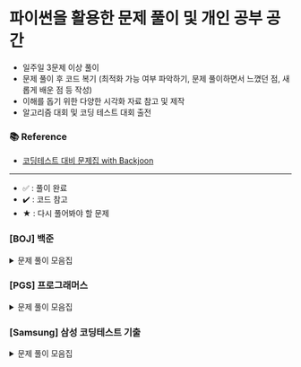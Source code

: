 # 파이썬을 활용한 문제 풀이 및 개인 공부 공간

- 일주일 3문제 이상 풀이
- 문제 풀이 후 코드 복기 (최적화 가능 여부 파악하기, 문제 풀이하면서 느꼈던 점, 새롭게 배운 점 등 작성)
- 이해를 돕기 위한 다양한 시각화 자료 참고 및 제작
- 알고리즘 대회 및 코딩 테스트 대회 출전

### 📚 Reference
- [코딩테스트 대비 문제집 with Backjoon](https://github.com/tony9402/baekjoon)

---
- ✅ : 풀이 완료
- ✔️ : 코드 참고
- ★ : 다시 풀어봐야 할 문제

### [BOJ] 백준

<details>
	<summary>문제 풀이 모음집</summary>
  </br>
	
  |코드 번호|이름|난이도|풀이 유형|풀이 코드|풀이 시간|상태|
  |:------:|:------|:------:|:------|:------|:------|:------:|
  |**_1920_**|	[수찾기](https://www.acmicpc.net/problem/1920)		|	실버 4|	`Binary Search`| [1920_수찾기.py](https://github.com/hannn0403/hanghae_99/blob/main/%5BBOJ%5D/Binary%20Search%20/1920_%EC%88%98%EC%B0%BE%EA%B8%B0.py)|	00:15:00.00|	✅|
  |**_18126_**|	[너구리 구구](https://www.acmicpc.net/problem/18126)	|	실버 2|	`BFS`|	[18126_너구리 구구.md](https://github.com/hannn0403/hanghae_99/blob/main/%5BBOJ%5D/BFS/%EB%84%88%EA%B5%AC%EB%A6%AC%20%EA%B5%AC%EA%B5%AC.md)|	00:55:18.00|	✅|
  |**_2178_**|	[미로탐색](https://www.acmicpc.net/problem/2178)		|	실버 1|	`BFS`|	[2178_미로탐색.py](https://github.com/hannn0403/hanghae_99/blob/main/%5BBOJ%5D/BFS/2178_%EB%AF%B8%EB%A1%9C%ED%83%90%EC%83%89.py)|	00:05:00.00|	✅|
  |**_1256_**|	[사전](https://www.acmicpc.net/problem/1256)		|	골드 2|	`Combination`|	[1256_사전.py](https://github.com/hannn0403/hanghae_99/blob/main/%5BBOJ%5D/Combination/1256_%EC%82%AC%EC%A0%84.py)|	00:15:00.00|	✅|
  |**_11724_**|	[연결 요소의 개수](https://www.acmicpc.net/problem/11724)|	실버 2|	`DFS`|	[11724_연결 요소의 개수.py](https://github.com/hannn0403/hanghae_99/blob/main/%5BBOJ%5D/DFS/11724_%EC%97%B0%EA%B2%B0%EC%9A%94%EC%86%8C%EA%B0%9C%EC%88%98.py)|	00:20:00.00|	✅|
  |**_1260_**|	[★ BFS와 DFS](https://www.acmicpc.net/problem/1260)	|	실버 2|	`DFS`|	[1260_BFS와 DFS.py](https://github.com/hannn0403/hanghae_99/blob/main/%5BBOJ%5D/DFS/1260_BFS%EC%99%80DFS.py)|	00:30:00.00|	✔️|
  |**_14495_**|	[피보나치 비스무리한 수열](https://www.acmicpc.net/problem/14495)|	실버 4|	`DP`|	[14495_피보나치_비스무리한_수열.md](https://github.com/hannn0403/hanghae_99/blob/main/%5BBOJ%5D/Dynamic%20Programming/14495_%ED%94%BC%EB%B3%B4%EB%82%98%EC%B9%98%20%EB%B9%84%EC%8A%A4%EB%AC%B4%EB%A6%AC%ED%95%9C%20%EC%88%98%EC%97%B4.md)|	00:10:00.00|	✅|
  |**_17271_**|	[리그 오브 레전설](https://www.acmicpc.net/problem/17271)|	실버 3|	`DP`|	[17271_리그 오브 레전설.md](https://github.com/hannn0403/hanghae_99/blob/main/%5BBOJ%5D/Dynamic%20Programming/17271_%EB%A6%AC%EA%B7%B8%20%EC%98%A4%EB%B8%8C%20%EB%A0%88%EC%A0%84%EC%84%A4.md)|	00:12:06.00|	✅|
  |**_1463_**|	[1로 만들기](https://www.acmicpc.net/problem/1463)|	실버 3|	`DP`|	[1463_1로만들기.py](https://github.com/hannn0403/hanghae_99/blob/main/%5BBOJ%5D/Dynamic%20Programming/1463_1%EB%A1%9C%EB%A7%8C%EB%93%A4%EA%B8%B0.py)|	00:15:00.00|	✅|
  |**_2193_**|	[이친수](https://www.acmicpc.net/problem/2193)|	실버 3|	`DP`|	[2193_이친수.py](https://github.com/hannn0403/hanghae_99/blob/main/%5BBOJ%5D/Dynamic%20Programming/2193_%EC%9D%B4%EC%B9%9C%EC%88%98.py)|	00:10:00.00|	✅|
  |**_11726_**|	[2n타일링](https://www.acmicpc.net/problem/11726)|	실버 3|	`DP`|	[11726_2n타일링.py](https://github.com/hannn0403/hanghae_99/blob/main/%5BBOJ%5D/Dynamic%20Programming/11726_2n%ED%83%80%EC%9D%BC%EB%A7%81.py)|	00:10:00.00|	✅|
  |**_17484_**|	[진우의 달 여행](https://www.acmicpc.net/problem/17484)|	실버 3|	`DP`|	[17484_진우의 달 여행.md](https://github.com/hannn0403/hanghae_99/blob/main/%5BBOJ%5D/Dynamic%20Programming/17484_%EC%A7%84%EC%9A%B0%EC%9D%98%20%EB%8B%AC%20%EC%97%AC%ED%96%89.md)|	00:45:00|	✔️|
  |**_14501_**|	[★ 퇴사](https://www.acmicpc.net/problem/14501)|	실버 3|	`DP`|	[14501_퇴사.py](https://github.com/hannn0403/hanghae_99/blob/main/%5BBOJ%5D/Dynamic%20Programming/14501_%ED%87%B4%EC%82%AC.py)|	00:45:00|	✔️|
  |**_2156_**|	[포도주 시식](https://www.acmicpc.net/problem/2156)|	실버 1|	`DP`|	[2156_포도주 시식.md](https://github.com/hannn0403/hanghae_99/blob/main/%5BBOJ%5D/Dynamic%20Programming/2156_%ED%8F%AC%EB%8F%84%EC%A3%BC%20%EC%8B%9C%EC%8B%9D.md)|	00:45:00|	✔️|
  |**_27971_**|	[강아지 많을수록](https://www.acmicpc.net/problem/18126)|	실버 1|	`DP`|	[27971_강아지는 많을수록 좋다.md](https://github.com/hannn0403/hanghae_99/blob/main/%5BBOJ%5D/Dynamic%20Programming/27971_%EA%B0%95%EC%95%84%EC%A7%80%EB%8A%94%20%EB%A7%8E%EC%9D%84%EC%88%98%EB%A1%9D%20%EC%A2%8B%EB%8B%A4.md)|	00:52:18.00|	✔️|
  |**_10844_**|	[쉬운계단수](https://www.acmicpc.net/problem/10844)|	실버 1|	`DP`|	[10844_쉬운계단수.py](https://github.com/hannn0403/hanghae_99/blob/main/%5BBOJ%5D/Dynamic%20Programming/10844_%EC%89%AC%EC%9A%B4%EA%B3%84%EB%8B%A8%EC%88%98.py)|	00:10:18.00|	✅|
  |**_13398_**|	[★ 연속합2](https://www.acmicpc.net/problem/13398)|	골드 5|	`DP`|	[13398_연속합2.py](https://github.com/hannn0403/hanghae_99/blob/main/%5BBOJ%5D/Dynamic%20Programming/13398_%EC%97%B0%EC%86%8D%ED%95%A92.py)|	00:45:18.00|	✔️|
  |**_28069_**|	[김밥천국의 계단](https://www.acmicpc.net/problem/28069)|	골드 5|	`DP`|	[28069_김밥천국의 계단.md](https://github.com/hannn0403/hanghae_99/blob/main/%5BBOJ%5D/Dynamic%20Programming/28069_%EA%B9%80%EB%B0%A5%EC%B2%9C%EA%B5%AD%EC%9D%98%20%EA%B3%84%EB%8B%A8.md)|	00:43:22.00|	✔️|
  |**_11049_**|	[★ 행렬곱순서](https://www.acmicpc.net/problem/11049)|	골드 2|	`DP`|	[11049_행렬곱순서.py](https://github.com/hannn0403/hanghae_99/blob/main/%5BBOJ%5D/Dynamic%20Programming/11049_%ED%96%89%EB%A0%AC%EA%B3%B1%EC%88%9C%EC%84%9C.py)|	00:45:18.00|	✔️|
  |**_9252_**|	[★ LCS2](https://www.acmicpc.net/problem/9252)|	골드 2|	`DP`|	[9252_LCS2.py](https://github.com/hannn0403/hanghae_99/blob/main/%5BBOJ%5D/Dynamic%20Programming/9252_LCS2.py)|	00:45:18.00|	✔️|
  |**_18352_**|	[특정거리도시찾기](https://www.acmicpc.net/problem/18352)|	실버 2|	`Graph`|	[18352_특정거리도시찾기.py](https://github.com/hannn0403/hanghae_99/blob/main/%5BBOJ%5D/Graph/18352_%ED%8A%B9%EC%A0%95%EA%B1%B0%EB%A6%AC%EB%8F%84%EC%8B%9C%EC%B0%BE%EA%B8%B0.py)|	00:07:00|	✅|
  |**_1325_**|	[★효율적인해킹](https://www.acmicpc.net/problem/1325)|	실버 1|	`Graph`|	[1325_효율적인해킹.py](https://github.com/hannn0403/hanghae_99/blob/main/%5BBOJ%5D/Graph/1325_%ED%9A%A8%EC%9C%A8%EC%A0%81%EC%9D%B8%ED%95%B4%ED%82%B9.py)|	00:40:00|	✔️|
  |**_1717_**|	[★집합의표현](https://www.acmicpc.net/problem/1717)|	골드 5|	`Graph`|	[1717_집합의표현.py](https://github.com/hannn0403/hanghae_99/blob/main/%5BBOJ%5D/Graph/1717_%EC%A7%91%ED%95%A9%EC%9D%98%ED%91%9C%ED%98%84.py)|	00:40:00|	✔️|
  |**_1916_**|	[최소비용구하기](https://www.acmicpc.net/problem/1916)|	골드 5|	`Graph`|	[1916_최소비용구하기.py](https://github.com/hannn0403/hanghae_99/blob/main/%5BBOJ%5D/Graph/1916_%EC%B5%9C%EC%86%8C%EB%B9%84%EC%9A%A9%EA%B5%AC%ED%95%98%EA%B8%B0.py)|	00:10:00|	✅|
  |**_1707_**|	[★이분그래프](https://www.acmicpc.net/problem/1707)|	골드 4|	`Graph`|	[1707_이분그래프.py](https://github.com/hannn0403/hanghae_99/blob/main/%5BBOJ%5D/Graph/1707_%EC%9D%B4%EB%B6%84%EA%B7%B8%EB%9E%98%ED%94%84.py)|	00:40:00|	✔️|
  |**_2251_**|	[★물통](https://www.acmicpc.net/problem/2251)|	골드 4|	`Graph`|	[2251_물통.py](https://github.com/hannn0403/hanghae_99/blob/main/%5BBOJ%5D/Graph/2251_%EB%AC%BC%ED%86%B5.py)|	00:40:00|	✔️|
  |**_1976_**|	[여행가자](https://www.acmicpc.net/problem/1976)|	골드 4|	`Graph`|	[1976_여행가자.py](https://github.com/hannn0403/hanghae_99/blob/main/%5BBOJ%5D/Graph/1976_%EC%97%AC%ED%96%89%EA%B0%80%EC%9E%90.py)|	00:20:00|	✅|
  |**_1753_**|	[★최단경로](https://www.acmicpc.net/problem/1753)|	골드 4|	`Graph`|	[1753_최단경로.py](https://github.com/hannn0403/hanghae_99/blob/main/%5BBOJ%5D/Graph/1753_%EC%B5%9C%EB%8B%A8%EA%B2%BD%EB%A1%9C.py)|	00:30:00|	✔️|
  |**_1043_**|	[거짓말](https://www.acmicpc.net/problem/1043)|	골드 4|	`Graph`|	[1043_거짓말.py](https://github.com/hannn0403/hanghae_99/blob/main/%5BBOJ%5D/Graph/1043_%EA%B1%B0%EC%A7%93%EB%A7%90.py)|	00:20:00|	✅|
  |**_11657_**|	[타임머신](https://www.acmicpc.net/problem/11657)|	골드 4|	`Graph`|	[11657_타임머신.py](https://github.com/hannn0403/hanghae_99/blob/main/%5BBOJ%5D/Graph/11657_%ED%83%80%EC%9E%84%EB%A8%B8%EC%8B%A0.py)|	00:20:00|	✅|
  |**_1197_**|	[최소스패닝트리](https://www.acmicpc.net/problem/1197)|	골드 4|	`Graph`|	[1197_최소스패닝트리.py](https://github.com/hannn0403/hanghae_99/blob/main/%5BBOJ%5D/Graph/1197_%EC%B5%9C%EC%86%8C%EC%8A%A4%ED%8C%A8%EB%8B%9D%ED%8A%B8%EB%A6%AC.py)|	00:10:00|	✅|
  |**_11404_**|	[플로이드](https://www.acmicpc.net/problem/11404)|	골드 4|	`Graph`|	[11404_플로이드.py](https://github.com/hannn0403/hanghae_99/blob/main/%5BBOJ%5D/Graph/11404_%ED%94%8C%EB%A1%9C%EC%9D%B4%EB%93%9C.py)|	00:20:00|	✅|
  |**_2252_**|	[줄세우기](https://www.acmicpc.net/problem/2252)|	골드 3|	`Graph`|	[2252_줄세우기.py](https://github.com/hannn0403/hanghae_99/blob/main/%5BBOJ%5D/Graph/2252_%EC%A4%84%EC%84%B8%EC%9A%B0%EA%B8%B0.py)|	00:10:00|	✅|
  |**_1516_**|	[개임개발](https://www.acmicpc.net/problem/1516)|	골드 3|	`Graph`|	[1516_게임개발.py](https://github.com/hannn0403/hanghae_99/blob/main/%5BBOJ%5D/Graph/1516_%EA%B2%8C%EC%9E%84%EA%B0%9C%EB%B0%9C.py)|	00:25:00|	✅|
  |**_1854_**|	[★K번째최단경로](https://www.acmicpc.net/problem/1854)|	플레 4|	`Graph`|	[1854_K번째최단경로.py](https://github.com/hannn0403/hanghae_99/blob/main/%5BBOJ%5D/Graph/1854_K%EB%B2%88%EC%A7%B8%EC%B5%9C%EB%8B%A8%EA%B2%BD%EB%A1%9C.py)|	00:45:00|	✔️|
  |**_11047_**|	[동전 0](https://www.acmicpc.net/problem/11047)|	실버 4|	`Greedy`|	[11047_동전0.py](https://github.com/hannn0403/hanghae_99/blob/main/%5BBOJ%5D/Greedy/11047_%EB%8F%99%EC%A0%840.py)|	00:05:00|	✅|
  |**_1783_**|	[병든 나이](https://www.acmicpc.net/problem/2156)|	실버 3|	`Greedy`|	[병든 나이트.md](https://github.com/hannn0403/hanghae_99/blob/main/%5BBOJ%5D/Greedy/1783_%EB%B3%91%EB%93%A0%EB%82%98%EC%9D%B4%ED%8A%B8.md)|	00:45:00|	✔️|
  |**_1541_**|	[잃어버린괄호](https://www.acmicpc.net/problem/1541)|	실버 2|	`Greedy`|	[1541_잃어버린괄호.py](https://github.com/hannn0403/hanghae_99/blob/main/%5BBOJ%5D/Greedy/1541_%EC%9E%83%EC%96%B4%EB%B2%84%EB%A6%B0%EA%B4%84%ED%98%B8.py)|	00:20:00|	✅|
  |**_2437_**|	[저울](https://www.acmicpc.net/problem/2156)|	실버 1|	`Greedy`|	[2437_저울.md](https://github.com/hannn0403/hanghae_99/blob/main/%5BBOJ%5D/Greedy/2437_%EC%A0%80%EC%9A%B8.md)|	00:45:00|	✔️|
  |**_1931_**|	[회의실배정](https://www.acmicpc.net/problem/1931)|	골드 5|	`Greedy`|	[1931_회의실배정.py](https://github.com/hannn0403/hanghae_99/blob/main/%5BBOJ%5D/Greedy/1931_%ED%9A%8C%EC%9D%98%EC%8B%A4%EB%B0%B0%EC%A0%95.py)|	00:10:00|	✅|
  |**_1715_**|	[카드정렬하기](https://www.acmicpc.net/problem/1715)|	골드 4|	`Greedy`|	[1715_카드정렬하기.py](https://github.com/hannn0403/hanghae_99/blob/main/%5BBOJ%5D/Greedy/1715_%EC%B9%B4%EB%93%9C%EC%A0%95%EB%A0%AC%ED%95%98%EA%B8%B0.py)|	00:15:00|	✅|
  |**_1744_**|	[수묶기](https://www.acmicpc.net/problem/1744)|	골드 4|	`Greedy`|	[1744_수묶기.py](https://github.com/hannn0403/hanghae_99/blob/main/%5BBOJ%5D/Greedy/1744_%EC%88%98%EB%AC%B6%EA%B8%B0.py)|	00:10:00|	✅|
  |**_1929_**|	[소수구하기](https://www.acmicpc.net/problem/1929)|	실버 3|	`Number Theory`|	[1929_소수구하기.py](https://github.com/hannn0403/hanghae_99/blob/main/%5BBOJ%5D/Number%20Theory/1929_%EC%86%8C%EC%88%98%EA%B5%AC%ED%95%98%EA%B8%B0.py)|	00:10:00|	✅|
  |**_11286_**|	[★절댓값힙](https://www.acmicpc.net/problem/11286)|	실버 1|	`Queue`|	[11286_절댓값.py](https://github.com/hannn0403/hanghae_99/blob/main/%5BBOJ%5D/Queue/11286_%EC%A0%88%EB%8C%93%EA%B0%92%ED%9E%99.py)|	00:10:00.00|	✔️|
  |**_11659_**|	[구간합구하기 4](https://www.acmicpc.net/problem/11659)|	실버 3|	`Prefix Sum`|	[11660_구간 합 구하기 4.py](https://github.com/hannn0403/hanghae_99/blob/main/%5BBOJ%5D/Prefix%20Sum/11659_%EA%B5%AC%EA%B0%84%20%ED%95%A9%20%EA%B5%AC%ED%95%98%EA%B8%B0%204.py)|	00:05:00.00|	✅|
  |**_11660_**|	[구간합구하기 5](https://www.acmicpc.net/problem/11660)|	실버 1|	`Prefix Sum`|	[11660_구간 합 구하기 5.py](https://github.com/hannn0403/hanghae_99/blob/main/%5BBOJ%5D/Prefix%20Sum/11660_%EA%B5%AC%EA%B0%84%20%ED%95%A9%20%EA%B5%AC%ED%95%98%EA%B8%B0%205.py)|	00:10:00.00|	✅|
  |**_10986_**|	[나머지합구하기](https://www.acmicpc.net/problem/10986)|	골드 3|	`Prefix Sum`|	[10986_나머지 합 구하기.py](https://github.com/hannn0403/hanghae_99/blob/main/%5BBOJ%5D/Prefix%20Sum/10986_%EB%82%98%EB%A8%B8%EC%A7%80%20%ED%95%A9%20%EA%B5%AC%ED%95%98%EA%B8%B0.py)|	00:10:00.00|	✅|
  |**_2018_**|	[수들의 합5](https://www.acmicpc.net/problem/2018)|	실버 5|	`Two Pointer`|	[2018_수들의 합5.py](https://github.com/hannn0403/hanghae_99/blob/main/%5BBOJ%5D/two_pointer/2018_%EC%88%98%EB%93%A4%EC%9D%98%20%ED%95%A9%205.py)|	00:10:00.00|	✅|
  |**_12891_**|	[DNA 비밀번호](https://www.acmicpc.net/problem/12891)|	실버 2|	`Sliding Window`|	[12891_DNA비밀번호.py](https://github.com/hannn0403/hanghae_99/blob/main/%5BBOJ%5D/sliding_window/12891_DNA%EB%B9%84%EB%B0%80%EB%B2%88%ED%98%B8.py)|	00:40:00.00|	✅|
  |**_11003_**|	[★ 최솟값구하기](https://www.acmicpc.net/problem/11003)|	플레 5|	`Sliding Window`|	[11003_최솟값구하기.py](https://github.com/hannn0403/hanghae_99/blob/main/%5BBOJ%5D/sliding_window/11003_%EC%B5%9C%EC%86%9F%EA%B0%92%EA%B5%AC%ED%95%98%EA%B8%B0.py)|	00:40:00.00|	✔️|
  |**_1874_**|	[스택수열](https://www.acmicpc.net/problem/1874)|	실버 2|	`Stack`|	[1874_스택수열.py](https://github.com/hannn0403/hanghae_99/blob/main/%5BBOJ%5D/Stack/1874_%EC%8A%A4%ED%83%9D%EC%88%98%EC%97%B4.py)|	00:20:00.00|	✅|
  |**_10799_**|	[쇠막대기](https://www.acmicpc.net/problem/10799)|	실버 2|	`Stack`|	[10799_쇠막대기.md](https://github.com/hannn0403/hanghae_99/blob/main/%5BBOJ%5D/Stack/10799_%EC%87%A0%EB%A7%89%EB%8C%80%EA%B8%B0.md)|	00:10:00.00|	✅|
  |**_17298_**|	[★오큰수](https://www.acmicpc.net/problem/17298)|	골드 4|	`Stack`|	[17298_오큰수.py](https://github.com/hannn0403/hanghae_99/blob/main/%5BBOJ%5D/Stack/17298_%EC%98%A4%ED%81%B0%EC%88%98.py)|	00:20:00.00|	✔️|
  |**_2164_**|	[카드2](https://www.acmicpc.net/problem/2164)|	실버 4|	`Stack`|	[2164_카드2.py](https://github.com/hannn0403/hanghae_99/blob/main/%5BBOJ%5D/Stack/2164_%EC%B9%B4%EB%93%9C2.py)|	00:10:00.00|	✅|
  |**_11720_**|	[숫자의 합](https://www.acmicpc.net/problem/11720)|	브론즈 4|	`String`|	[11720_숫자의합.py](https://github.com/hannn0403/hanghae_99/blob/main/%5BBOJ%5D/String/11720_%EC%88%AB%EC%9E%90%EC%9D%98%ED%95%A9.py)|	00:05:00.00|	✅|
  |**_1546_**|	[평균](https://www.acmicpc.net/problem/1546)|	브론즈 1|	`String`|	[1546_평균.py](https://github.com/hannn0403/hanghae_99/blob/main/%5BBOJ%5D/String/1546_%ED%8F%89%EA%B7%A0.py)|	00:05:00.00|	✅|
  |**_9996_**|	[한국이 그리울 땐 서버에 접속하지](https://www.acmicpc.net/problem/9996)|	실버 3|	`String`|	[9996_한국이 그리울 땐 서버에 접속하지.md](https://github.com/hannn0403/hanghae_99/blob/main/%5BBOJ%5D/String/9996_%ED%95%9C%EA%B5%AD%EC%9D%B4%20%EA%B7%B8%EB%A6%AC%EC%9A%B8%20%EB%95%90%20%EC%84%9C%EB%B2%84%EC%97%90%20%EC%A0%91%EC%86%8D%ED%95%98%EC%A7%80.md)|	00:10:00.00|	✅|
  |**_11437_**|	[★LCA](https://www.acmicpc.net/problem/11437)|	골드 3|	`Tree`|	[11437_LCA.py](https://github.com/hannn0403/hanghae_99/blob/main/%5BBOJ%5D/Tree/11437_LCA.py)|	00:24:00.00|	✔️|
  |**_2042_**|	[★구간합구하기](https://www.acmicpc.net/problem/2042)|	골드 1|	`Tree`|	[2042_구간합구하기.py](https://github.com/hannn0403/hanghae_99/blob/main/%5BBOJ%5D/Tree/2042_%EA%B5%AC%EA%B0%84%ED%95%A9%EA%B5%AC%ED%95%98%EA%B8%B0.py)|	00:24:00.00|	✔️|
  |**_11438_**|	[★LCA2](https://www.acmicpc.net/problem/11438)|	플레 5|	`Tree`|	[11438_LCA2.py](https://github.com/hannn0403/hanghae_99/blob/main/%5BBOJ%5D/Tree/11438_LCA2.py)|	00:43:00.00|	✔️|
  |**_2559_**|	[수열](https://www.acmicpc.net/problem/2559)|	실버 3|	`Two Pointer`|	[2559_수열.md](https://github.com/hannn0403/hanghae_99/blob/main/%5BBOJ%5D/two_pointer/2559_%EC%88%98%EC%97%B4.md)|	00:10:00.00|	✅|
  |**_1940_**|	[주몽](https://www.acmicpc.net/problem/1940)|	실버 4|	`Two Pointer`|	[1940_주몽.py](https://github.com/hannn0403/hanghae_99/blob/main/%5BBOJ%5D/two_pointer/1940_%EC%A3%BC%EB%AA%BD.py)|	00:05:00.00|	✅|
  |**_1253_**|	[좋다](https://www.acmicpc.net/problem/1253)|	골드 4|	`Two Pointer`|	[1253_좋다.py](https://github.com/hannn0403/hanghae_99/blob/main/%5BBOJ%5D/two_pointer/1253_%EC%A2%8B%EB%8B%A4.py)|	00:15:00.00|	✔️|
  
  
</details>



### [PGS] 프로그래머스

<details>
	<summary>문제 풀이 모음집</summary>
  </br>
  
  |코드 번호|이름|난이도|풀이 유형|풀이 코드|풀이 시간|상태|
  |:------:|:------|:------:|:------|:------|:------|:------:|
  |**_161990_**|	[바탕화면 정리](https://school.programmers.co.kr/learn/courses/30/lessons/161990)|	Lv. 1|	`Implementation`|	[바탕화면 정리.md](https://github.com/hannn0403/hanghae_99/blob/main/%5BProgrammers%5D/Implementation/%EB%B0%94%ED%83%95%ED%99%94%EB%A9%B4.md)|	00:00:00.00|	✅|
  |**_12951_**|	[JadenCase_문자열만들기](https://school.programmers.co.kr/learn/courses/30/lessons/12951)|	Lv. 2|	`String`|	[JadenCase_문자열만들기.md](https://school.programmers.co.kr/learn/courses/30/lessons/12951)|	00:02:50.30|	✅|
  |**_72420_**|	[신규 아이디 추천](https://school.programmers.co.kr/learn/courses/30/lessons/72410)|	Lv. 1|	`String`|	[신규 아이디 추천.md](https://github.com/hannn0403/hanghae_99/blob/main/%5BProgrammers%5D/String/%EC%8B%A0%EA%B7%9C%20%EC%95%84%EC%9D%B4%EB%94%94%20%EC%B6%94%EC%B2%9C.md)|	00:24:01.00|	✅|
</details>


### [Samsung] 삼성 코딩테스트 기출

<details>
	<summary>문제 풀이 모음집</summary>
  </br>
  
  |코드 번호|이름|난이도|풀이 유형|풀이 코드|풀이 시간|상태|
  |:------:|:------|:------:|:------|:------|:------|:------:|
  |**_2024(상)오전_**|	[고대 문명 유적 탐사](https://www.codetree.ai/ko/frequent-problems/problems/ancient-ruin-exploration/description)|	Lv. 12|	`Implementation`|	[고대 문명 유적 탐사.py](https://github.com/hannn0403/hanghae_99/blob/main/[Samsung_CodingTest]/%EA%B3%A0%EB%8C%80%20%EB%AC%B8%EB%AA%85%20%EC%9C%A0%EC%A0%81%20%ED%83%90%EC%82%AC.py)|	00:00:00.00|	✅|
  |**_2023(하)오후_**|	[루돌프의 반란](https://www.codetree.ai/ko/frequent-problems/problems/rudolph-rebellion/description?introductionSetId=&bookmarkId=)|	Lv. 14|	`Implementation`|	[루돌프의 반란.py](https://github.com/hannn0403/hanghae_99/blob/main/%5BSamsung_CodingTest%5D/%EB%A3%A8%EB%8F%8C%ED%94%84%EC%9D%98%20%EB%B0%98%EB%9E%80.py)|	00:00:00.00|	✅|
  |**_2024(상)오후_**|	[마법의 숲 탐색](https://www.codetree.ai/ko/frequent-problems/problems/magical-forest-exploration/description)|	Lv. 13|	`Implementation`|	[마법의 숲 탐색.py](https://github.com/hannn0403/hanghae_99/blob/main/[Samsung_CodingTest]/%EB%A7%88%EB%B2%95%EC%9D%98%20%EC%88%B2%20%ED%83%90%EC%83%89.py)|	00:00:00.00|	✅|
  |**_2024(하)오후_**|	[메두사와 전사들](https://www.codetree.ai/ko/frequent-problems/problems/medusa-and-warriors/description)|	Lv. 15|	`Implementation`|	[메두사와 전사들.py](https://github.com/hannn0403/hanghae_99/blob/main/[Samsung_CodingTest]/%EB%A9%94%EB%91%90%EC%82%AC%EC%99%80%20%EC%A0%84%EC%82%AC%EB%93%A4.py)|	00:00:00.00|	✅|
  |**_2023(상)오후_**|	[메이즈 러너](https://www.codetree.ai/ko/frequent-problems/problems/maze-runner/description)|	Lv. 13|	`Implementation`|	[메이즈 러너.py](https://github.com/hannn0403/hanghae_99/blob/main/[Samsung_CodingTest]/%EB%A9%94%EC%9D%B4%EC%A6%88%20%EB%9F%AC%EB%84%88.py)|	00:00:00.00|	✅|
  |**_2024(하)오전_**|	[미지의_공간_탈출](https://school.programmers.co.kr/learn/courses/30/lessons/161990)|	Lv. 14|	`Implementation`|	[미지의_공간_탈출.py](https://github.com/hannn0403/hanghae_99/blob/main/[Samsung_CodingTest]/%EB%AF%B8%EC%A7%80%EC%9D%98_%EA%B3%B5%EA%B0%84_%ED%83%88%EC%B6%9C.py)|	00:00:00.00|	✅|
  |**_2023(하)오전_**|	[왕실의 기사 대결](https://www.codetree.ai/ko/frequent-problems/problems/royal-knight-duel/description)|	Lv. 13|	`Implementation`|	[왕실의 기사 대결.py](https://github.com/hannn0403/hanghae_99/blob/main/[Samsung_CodingTest]/%EC%99%95%EC%8B%A4%EC%9D%98%20%EA%B8%B0%EC%82%AC%20%EB%8C%80%EA%B2%B0.py)|	00:00:00.00|	✅|
  |**_2023(상)오전_**|	[포탑 부수기](https://www.codetree.ai/ko/frequent-problems/problems/destroy-the-turret/description)|	Lv. 15|	`Implementation`|	[포탑 부수기.py](https://github.com/hannn0403/hanghae_99/blob/main/[Samsung_CodingTest]/%ED%8F%AC%ED%83%91%EB%B6%80%EC%88%98%EA%B8%B0.py)|	00:00:00.00|	✅|
</details>





<!-- 
### [LTC] 리트코드

<details>
	<summary>문제 풀이 모음집</summary>
  </br>
  
  |코드 번호|이름|난이도|풀이 코드|풀이 시간|풀이 유형|
  |:-----:|:-----|:-----:|:-----|:-----|:-----|

</details>

### [CFS] 코드포스

<details>
	<summary>문제 풀이 모음집</summary>
  </br>
  
  |코드 번호|이름|난이도|풀이 코드|풀이 시간|풀이 유형|
  |:-----:|:-----|:-----:|:-----|:-----|:-----|

</details>

### [SEA] 삼성 SW Expert Academy

<details>
	<summary>문제 풀이 모음집</summary>
  </br>
  
  |코드 번호|이름|난이도|풀이 코드|풀이 시간|풀이 유형|
  |:-----:|:-----|:-----:|:-----|:-----|:-----|

</details>

### [STU] 개인 공부 자료
 -->
